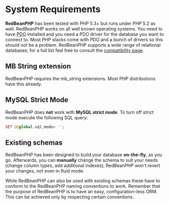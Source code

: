 # System Requirements

**RedBeanPHP** has been tested with PHP 5.3+ but runs under PHP 5.2 as well.
RedBeanPHP works on all well known operating systems.
You need to have <abbr title="PHP Data Objects">PDO</abbr> installed and you need
a PDO driver for the database you want to connect to. Most PHP stacks
come with PDO and a bunch of drivers so this should not be a problem. RedBeanPHP supports
a wide range of relational databases; for a full list feel free to consult the
[compatibility page](/compatible "Compatible Databases").

## MB String extension

RedBeanPHP requires the mb_string extensions. Most PHP distributions have
this already.

## MySQL Strict Mode

RedBeanPHP does **not** work with **MySQL strict mode**.
To turn off strict mode execute the following SQL query:

```php
SET @@global.sql_mode= '';
```

## Existing schemas

RedBeanPHP has been designed to build your database **on-the-fly**, as you go.
Afterwards, you can **manually** change the schema to suit your needs (change column types, add additional indexes);
RedBeanPHP won't revert your changes, not even in fluid mode.

While RedBeanPHP can also be used with existing schemas these have to conform to the RedBeanPHP naming conventions to work.
Remember that the purpose of RedBeanPHP is to have an easy, configuration-less ORM. This can be achieved only by
respecting certain conventions.
